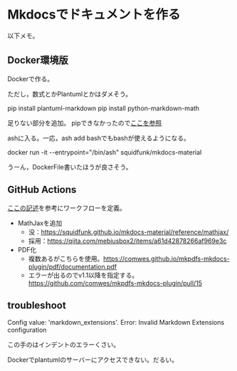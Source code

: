 # Mkdocsでドキュメントを作る

以下メモ。


## Docker環境版
Dockerで作る。

ただし，数式とかPlantumlとかはダメそう。

pip install plantuml-markdown
pip install python-markdown-math


足りない部分を追加。
pipできなかったので[ここを参照](https://yukituna.com/2764/)


ashに入る。一応，ash add bashでもbashが使えるようになる。

docker run -it --entrypoint="/bin/ash" squidfunk/mkdocs-material


うーん，DockerFile書いたほうが良さそう。

## GitHub Actions

[ここの記述](https://squidfunk.github.io/mkdocs-material/publishing-your-site/)を参考にワークフローを定義。

- MathJaxを追加
  - 没：https://squidfunk.github.io/mkdocs-material/reference/mathjax/
  - 採用：https://qiita.com/mebiusbox2/items/a61d42878266af969e3c
- PDF化
  - 複数あるがこちらを使用。https://comwes.github.io/mkpdfs-mkdocs-plugin/pdf/documentation.pdf
  - エラーが出るのでv1.1以降を指定する。 https://github.com/comwes/mkpdfs-mkdocs-plugin/pull/15

## troubleshoot

Config value: 'markdown_extensions'. Error: Invalid Markdown Extensions configuration

この手のはインデントのエラーくさい。

Dockerでplantumlのサーバーにアクセスできない。だるい。

